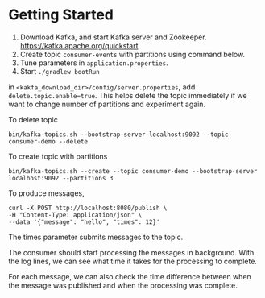 # Getting Started

1. Download Kafka, and start Kafka server and Zookeeper. https://kafka.apache.org/quickstart
2. Create topic `consumer-events` with partitions using command below.
3. Tune parameters in `application.properties`.
4. Start `./gradlew bootRun`

in `<kakfa_download_dir>/config/server.properties`, add `delete.topic.enable=true`.
This helps delete the topic immediately if we want to change number of partitions and experiment again.

To delete topic
```shell
bin/kafka-topics.sh --bootstrap-server localhost:9092 --topic consumer-demo --delete
```

To create topic with partitions
```shell
bin/kafka-topics.sh --create --topic consumer-demo --bootstrap-server localhost:9092 --partitions 3
```


To produce messages,
```
curl -X POST http://localhost:8080/publish \
-H "Content-Type: application/json" \
--data '{"message": "hello", "times": 12}'
```
The times parameter submits <times> messages to the topic.

The consumer should start processing the messages in background.
With the log lines, we can see what time it takes for the processing to complete.

For each message, we can also check the time difference between when the message was published and when the processing was complete.